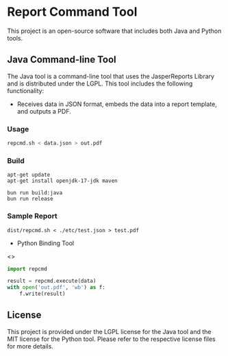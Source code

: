 # Report Command Tool

This project is an open-source software that includes both Java and Python tools.

## Java Command-line Tool

The Java tool is a command-line tool that uses the JasperReports Library and is distributed under the LGPL.
This tool includes the following functionality:

* Receives data in JSON format, embeds the data into a report template, and outputs a PDF.

### Usage

```sh
repcmd.sh < data.json > out.pdf
```

### Build

```
apt-get update
apt-get install openjdk-17-jdk maven

bun run build:java
bun run release
```

### Sample Report

```
dist/repcmd.sh < ./etc/test.json > test.pdf
```

* Python Binding Tool

<<under consideration>>

```python
import repcmd

result = repcmd.execute(data)
with open('out.pdf', 'wb') as f:
    f.write(result)
```

## License

This project is provided under the LGPL license for the Java tool and the MIT license for the Python tool.
Please refer to the respective license files for more details.
